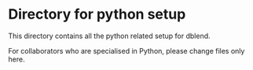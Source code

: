 # Directory for python setup

This directory contains all the python related setup for dblend.

For collaborators who are specialised in Python, please change files only here.
